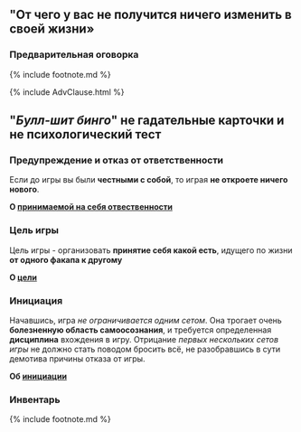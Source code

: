 ## "От чего у вас не получится ничего изменить в своей жизни»

### Предварительная оговорка

{% include footnote.md %}

{% include AdvClause.html %}
## "**_Булл-шит бинго_**" не гадательные карточки и не психологический тест

### Предупреждение и отказ от ответственности
Если до игры вы были **честными с собой**, то играя **не откроете ничего нового**.

**О [принимаемой на себя отвественности](/disclaimer/)**

### Цель игры
Цель игры - организовать **принятие себя какой есть**, идущего по жизни **от одного факапа к другому**

**О [цели](/target/)**

### Инициация
Начавшись, игра _не ограничивается одним сетом_. Она трогает очень **болезненную область самоосознания**, и требуется определенная **дисциплина** вхождения в игру. Отрицание _первых нескольких сетов игры_ не должно стать поводом бросить всё, не разобравшись в сути демотива причины отказа от игры.

**Об [инициации](/initiation/)**

### Инвентарь

{% include footnote.md %}


